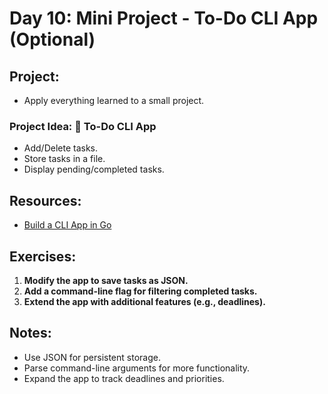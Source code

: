 # Day 10: Mini Project - To-Do CLI App (Optional)

## Project:
- Apply everything learned to a small project.

### **Project Idea: 📝 To-Do CLI App**
- Add/Delete tasks.
- Store tasks in a file.
- Display pending/completed tasks.

## Resources:
- [Build a CLI App in Go](https://freshman.tech/todo-list-cli/)

## Exercises:
1. **Modify the app to save tasks as JSON.**
2. **Add a command-line flag for filtering completed tasks.**
3. **Extend the app with additional features (e.g., deadlines).**

## Notes:
- Use JSON for persistent storage.
- Parse command-line arguments for more functionality.
- Expand the app to track deadlines and priorities.
